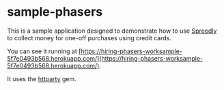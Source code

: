 sample-phasers
==============

This is a sample application designed to demonstrate how to use [Spreedly](https://spreedly.com) to collect money for one-off purchases using credit cards.

You can see it running at [https://hiring-phasers-worksample-5f7e0493b568.herokuapp.com/](https://hiring-phasers-worksample-5f7e0493b568.herokuapp.com/).

It uses the [httparty](https://github.com/jnunemaker/httparty) gem.

